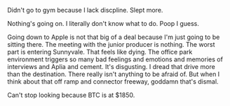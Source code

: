 Didn't go to gym because I lack discpline. Slept more.

Nothing's going on. I literally don't know what to do. Poop I guess.

Going down to Apple is not that big of a deal because I'm just going to be sitting there. The meeting with the junior producer is nothing. The worst part is entering Sunnyvale. That feels like dying. The office park environment triggers so many bad feelings and emotions and memories of interviews and Aplia and cement. It's disgusting. I dread that drive more than the destination. There really isn't anything to be afraid of. But when I think about that off ramp and connector freeway, goddamn that's dismal.

Can't stop looking because BTC is at $1850.
